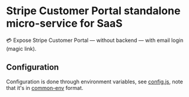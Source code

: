 # Stripe Customer Portal standalone micro-service for SaaS
💳 Expose Stripe Customer Portal — without backend — with email login (magic link).

## Configuration

Configuration is done through environment variables, see [config.js](./src/config.js), note that it's in [common-env](https://github.com/FGRibreau/common-env) format.
